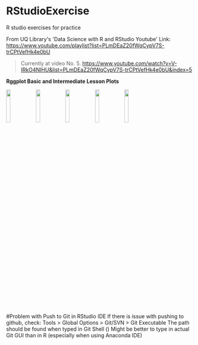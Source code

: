 # RStudioExercise
R studio exercises for practice

From UQ Library's 'Data Science with R and RStudio Youtube'
Link: https://www.youtube.com/playlist?list=PLmDEaZ20fWqCypV7S-trCPtVefHk4e0bU

> Currently at video No. 5. https://www.youtube.com/watch?v=V-IRkO4NIHU&list=PLmDEaZ20fWqCypV7S-trCPtVefHk4e0bU&index=5


**Rggplot Basic and Intermediate Lesson Plots**

<img src="https://user-images.githubusercontent.com/55616241/75854554-3c3e8380-5e3c-11ea-8357-63b2cec905b9.png" width="15%"></img> <img src="https://user-images.githubusercontent.com/55616241/75854558-3d6fb080-5e3c-11ea-9db9-f500a115185f.png" width="15%"></img> <img src="https://user-images.githubusercontent.com/55616241/75854560-3e084700-5e3c-11ea-95d6-fd49be0106ce.png" width="15%"></img> <img src="https://user-images.githubusercontent.com/55616241/75854568-41033780-5e3c-11ea-8962-51458849ca48.png" width="15%"></img> <img src="https://user-images.githubusercontent.com/55616241/75854570-41033780-5e3c-11ea-94be-39e31c784b54.png" width="15%"></img> 

#Problem with Push to Git in RStudio IDE 
If there is issue with pushing to github, check:
Tools > Global Options > Git/SVN > Git Executable <path>
The path should be found when typed in Git Shell ()
Might be better to type in actual Git GUI than in R (especially when using Anaconda IDE)


